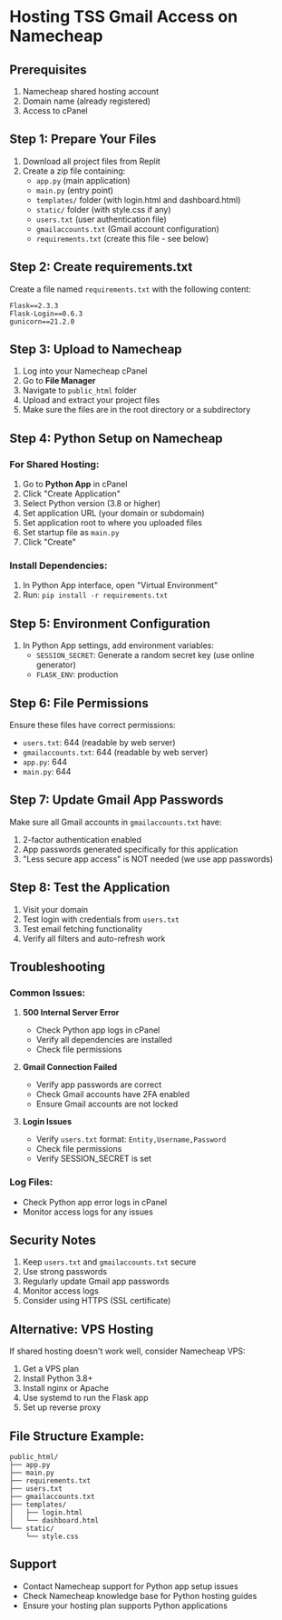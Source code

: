 # Hosting TSS Gmail Access on Namecheap

## Prerequisites
1. Namecheap shared hosting account
2. Domain name (already registered)
3. Access to cPanel

## Step 1: Prepare Your Files
1. Download all project files from Replit
2. Create a zip file containing:
   - `app.py` (main application)
   - `main.py` (entry point)
   - `templates/` folder (with login.html and dashboard.html)
   - `static/` folder (with style.css if any)
   - `users.txt` (user authentication file)
   - `gmailaccounts.txt` (Gmail account configuration)
   - `requirements.txt` (create this file - see below)

## Step 2: Create requirements.txt
Create a file named `requirements.txt` with the following content:
```
Flask==2.3.3
Flask-Login==0.6.3
gunicorn==21.2.0
```

## Step 3: Upload to Namecheap
1. Log into your Namecheap cPanel
2. Go to **File Manager**
3. Navigate to `public_html` folder
4. Upload and extract your project files
5. Make sure the files are in the root directory or a subdirectory

## Step 4: Python Setup on Namecheap
### For Shared Hosting:
1. Go to **Python App** in cPanel
2. Click "Create Application"
3. Select Python version (3.8 or higher)
4. Set application URL (your domain or subdomain)
5. Set application root to where you uploaded files
6. Set startup file as `main.py`
7. Click "Create"

### Install Dependencies:
1. In Python App interface, open "Virtual Environment"
2. Run: `pip install -r requirements.txt`

## Step 5: Environment Configuration
1. In Python App settings, add environment variables:
   - `SESSION_SECRET`: Generate a random secret key (use online generator)
   - `FLASK_ENV`: production

## Step 6: File Permissions
Ensure these files have correct permissions:
- `users.txt`: 644 (readable by web server)
- `gmailaccounts.txt`: 644 (readable by web server)
- `app.py`: 644
- `main.py`: 644

## Step 7: Update Gmail App Passwords
Make sure all Gmail accounts in `gmailaccounts.txt` have:
1. 2-factor authentication enabled
2. App passwords generated specifically for this application
3. "Less secure app access" is NOT needed (we use app passwords)

## Step 8: Test the Application
1. Visit your domain
2. Test login with credentials from `users.txt`
3. Test email fetching functionality
4. Verify all filters and auto-refresh work

## Troubleshooting

### Common Issues:
1. **500 Internal Server Error**
   - Check Python app logs in cPanel
   - Verify all dependencies are installed
   - Check file permissions

2. **Gmail Connection Failed**
   - Verify app passwords are correct
   - Check Gmail accounts have 2FA enabled
   - Ensure Gmail accounts are not locked

3. **Login Issues**
   - Verify `users.txt` format: `Entity,Username,Password`
   - Check file permissions
   - Verify SESSION_SECRET is set

### Log Files:
- Check Python app error logs in cPanel
- Monitor access logs for any issues

## Security Notes
1. Keep `users.txt` and `gmailaccounts.txt` secure
2. Use strong passwords
3. Regularly update Gmail app passwords
4. Monitor access logs
5. Consider using HTTPS (SSL certificate)

## Alternative: VPS Hosting
If shared hosting doesn't work well, consider Namecheap VPS:
1. Get a VPS plan
2. Install Python 3.8+
3. Install nginx or Apache
4. Use systemd to run the Flask app
5. Set up reverse proxy

## File Structure Example:
```
public_html/
├── app.py
├── main.py
├── requirements.txt
├── users.txt
├── gmailaccounts.txt
├── templates/
│   ├── login.html
│   └── dashboard.html
└── static/
    └── style.css
```

## Support
- Contact Namecheap support for Python app setup issues
- Check Namecheap knowledge base for Python hosting guides
- Ensure your hosting plan supports Python applications